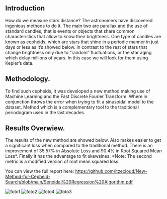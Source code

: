 ## Introduction
How do we measure stars distance? The astronomers have discovered ingenious methods to do it. The main two are parallax and the use of standard candles, that is events or objects that share common characteristics that allow to know their brightness. One type of candles are known as cepheids, which are stars that shine in a periodic manner in just days or less as it’s showed below. In contrast to the rest of stars that change brightness only due to “random” fluctuations, or the star aging which delay millions of years. In this case we will look for them using Kepler’s data.

## Methodology.
To find such cepheids, it was developed a new method making use of Machine Learning and the Fast Discrete Fourier Transform. Where in conjunction throws the error when trying to fit a sinusoidal model to the dataset. Method which is a complementary tool to the traditional periodogram used in the last decades.

## Results Overwiew.
The results of the new method are showed below. Also makes easier to get a significant loss when compared to the traditional method. There is an improvement of 35.57% in Absolute Loss and 90.4% in Root Squared Mean Loss*. Finally it has the advantage to fit skewsines. *Note: The second metric is a modified version of root mean squared loss. 

You can view the full report here: https://github.com/itzecloud/New-Method-for-Cepheid-Search/blob/main/Senoidal%20Regression%20Algorithm.pdf

![foto1](https://github.com/user-attachments/assets/972a152c-cea9-48dd-98c5-bd2bc0ef53ba)
![foto2](https://github.com/user-attachments/assets/0ce9787f-fedf-4c8a-8f3f-29e1cf537769)
![foto4](https://github.com/user-attachments/assets/9219874f-fe9c-4d89-bec9-e7451889c4fb)
![foto3](https://github.com/user-attachments/assets/9a961495-d4a6-455a-86be-e540fa02230d)
